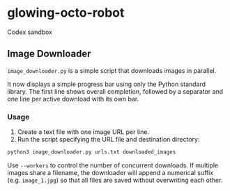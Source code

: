 # glowing-octo-robot
Codex sandbox

## Image Downloader

`image_downloader.py` is a simple script that downloads images in parallel.

It now displays a simple progress bar using only the Python standard library.
The first line shows overall completion, followed by a separator and one line
per active download with its own bar.

### Usage

1. Create a text file with one image URL per line.
2. Run the script specifying the URL file and destination directory:

```bash
python3 image_downloader.py urls.txt downloaded_images
```

Use `--workers` to control the number of concurrent downloads.
If multiple images share a filename, the downloader will append a numerical
suffix (e.g. `image_1.jpg`) so that all files are saved without overwriting
each other.

